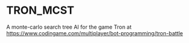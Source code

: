 # TRON_MCST
A monte-carlo search tree AI for the game Tron at https://www.codingame.com/multiplayer/bot-programming/tron-battle
